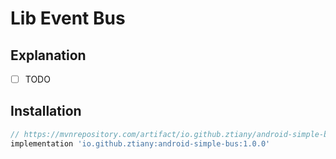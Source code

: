 # Lib Event Bus

## Explanation

- [ ] TODO

## Installation

```groovy
// https://mvnrepository.com/artifact/io.github.ztiany/android-simple-bus
implementation 'io.github.ztiany:android-simple-bus:1.0.0'
```

